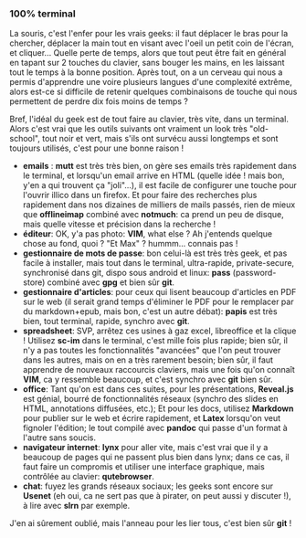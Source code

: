 ### 100% terminal

La souris, c'est l'enfer pour les vrais geeks: il faut déplacer le bras pour la chercher,
déplacer la main tout en visant avec l'oeil un petit coin de l'écran, et cliquer...
Quelle perte de temps, alors que tout peut être fait en général en tapant sur 2 touches du
clavier, sans bouger les mains, en les laissant tout le temps à la bonne position.
Après tout, on a un cerveau qui nous a permis d'apprendre une voire plusieurs langues d'une
complexité extrême, alors est-ce si difficile de retenir quelques combinaisons de touche qui
nous permettent de perdre dix fois moins de temps ?

Bref, l'idéal du geek est de tout faire au clavier, très vite, dans un terminal.
Alors c'est vrai que les outils suivants ont vraiment un look très "old-school", tout noir et vert,
mais s'ils ont survécu aussi longtemps et sont toujours utilisés, c'est pour une bonne raison !

- **emails** : **mutt** est très très bien, on gère ses emails très rapidement dans le terminal,
  et lorsqu'un email arrive en HTML (quelle idée ! mais bon, y'en a qui trouvent ça "joli"...),
  il est facile de configurer une touche pour l'ouvrir illico dans un firefox. Et pour faire des
  recherches plus rapidement dans nos dizaines de milliers de mails passés, rien de mieux que
  **offlineimap** combiné avec **notmuch**: ca prend un peu de disque, mais quelle vitesse et précision
  dans la recherche !
- **éditeur**: OK, y'a pas photo: **VIM**, what else ? Ah j'entends quelque chose au fond, quoi ? "Et Max" ?
  hummm... connais pas !
- **gestionnaire de mots de passe**: bon celui-là est très très geek, et pas facile à installer, mais tout
  dans le terminal, ultra-rapide, private-secure, synchronisé dans git,
  dispo sous android et linux: **pass** (password-store) combiné avec **gpg** et bien sûr **git**.
- **gestionnaire d'articles**: pour ceux qui lisent beaucoup d'articles en PDF sur le web (il serait grand temps
  d'éliminer le PDF pour le remplacer par du markdown+epub, mais bon, c'est un autre débat): **papis**
  est très bien, tout terminal, rapide, synchro avec **git**.
- **spreadsheet**: SVP, arrêtez ces usines à gaz excel, libreoffice et la clique ! Utilisez **sc-im** dans
  le terminal, c'est mille fois plus rapide; bien sûr, il n'y a pas toutes les fonctionnalités "avancées" que
  l'on peut trouver dans les autres, mais on en a très rarement besoin; bien sûr, il faut apprendre de nouveaux
  raccourcis claviers, mais une fois qu'on connaît **VIM**, ca y ressemble beaucoup, et c'est synchro avec **git**
  bien sûr.
- **office**: Tant qu'on est dans ces suites, pour les présentations, **Reveal.js** est génial, bourré de
  fonctionnalités réseaux (synchro des slides en HTML, annotations diffusées, etc.); Et pour les docs, utilisez
  **Markdown** pour publier sur le web et écrire rapidement, et **Latex** lorsqu'on veut fignoler l'édition;
  le tout compilé avec **pandoc** qui passe d'un format à l'autre sans soucis.
- **navigateur internet**: **lynx** pour aller vite, mais c'est vrai que il y a beaucoup de pages qui ne passent
  plus bien dans lynx; dans ce cas, il faut faire un compromis et utiliser une interface graphique, mais contrôlée
  au clavier: **qutebrowser**.
- **chat**: fuyez les grands réseaux sociaux; les geeks sont encore sur **Usenet** (eh oui, ca ne sert pas que
  à pirater, on peut aussi y discuter !), à lire avec **slrn** par exemple.

J'en ai sûrement oublié, mais l'anneau pour les lier tous, c'est bien sûr **git** !

